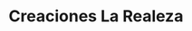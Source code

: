 ---
title: "Creaciones La Realeza"
url: /santa-cruz-de-la-sierra/creaciones-la-realeza/
shop: general
---